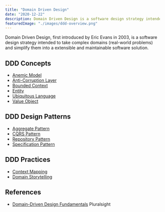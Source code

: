 ```yaml
---
title: "Domain Driven Design"
date: "2020-12-22"
description: Domain Driven Design is a software design strategy intended to take complex domains (real-world problems) and simplify them into a extensible and maintainable software solution.
featuredImage: "./images/ddd-overview.png"
---
```


Domain Driven Design, first introduced by Eric Evans in 2003, is a software design strategy intended to take complex domains (real-world problems) and simplify them into a extensible and maintainable software solution.

## DDD Concepts

- [Anemic Model](/domain-driven-design/anemic-model)
- [Anti-Corruption Layer](/domain-driven-design/anti-corruption-layer)
- [Bounded Context](/domain-driven-design/bounded-context)
- [Entity](/domain-driven-design/entity)
- [Ubiquitous Language](/domain-driven-design/ubiquitous-language)
- [Value Object](/domain-driven-design/value-object)

## DDD Design Patterns

- [Aggregate Pattern](/domain-driven-design/aggregate-pattern)
- [CQRS Pattern](/design-patterns/cqrs-pattern)
- [Repository Pattern](/design-patterns/repository-pattern)
- [Specification Pattern](/design-patterns/specification-pattern)

## DDD Practices

- [Context Mapping](/domain-driven-design/context-mapping)
- [Domain Storytelling](/domain-driven-design/domain-storytelling)

## References

- [Domain-Driven Design Fundamentals](https://www.pluralsight.com/courses/domain-driven-design-fundamentals) Pluralsight
